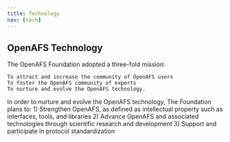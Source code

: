 ```yaml
---
title: Technology
nav: [tech]
---
```


## OpenAFS Technology ##

The OpenAFS Foundation adopted a three-fold mission:

    To attract and increase the community of OpenAFS users
    To foster the OpenAFS community of experts
    To nurture and evolve the OpenAFS technology.

In order to nurture and evolve the OpenAFS technology, The Foundation plans to:
    1) Strengthen OpenAFS, as defined as intellectual property such as interfaces, tools, and libraries
    2) Advance OpenAFS and associated technologies through scientific research and development
    3) Support and participate in protocol standardization
